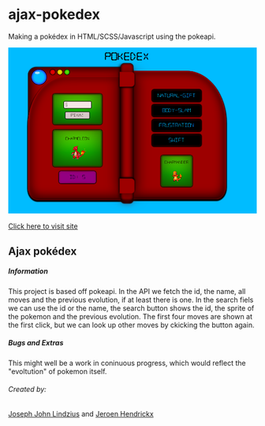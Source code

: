 # ajax-pokedex

Making a pokédex in HTML/SCSS/Javascript using the pokeapi.

![](./assets/img/pokedex.png)

[Click here to visit site](https://jeroen-jozef.github.io/ajax-pokedex/index.html)

## Ajax pokédex

##### Information
This project is based off pokeapi. In the API we fetch the id, the name, all moves and the previous evolution, if at least there is one. In the search fiels we can use the id or the name, the search button shows the id, the sprite of the pokemon and the previous evolution. The first four moves are shown at the first click, but we can look up other moves by ckicking the button again.

##### Bugs and Extras
This might well be a work in coninuous progress, which would reflect the "evoltution" of pokemon itself.

###### Created by: 
[Joseph John Lindzius](https://github.com/JosephLindzius) and [Jeroen Hendrickx](https://github.com/Jeroen-Jozef)
